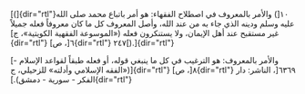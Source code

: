 [(]{dir="rtl"}١٠[) والأمر بالمعروف في اصطلاح الفقهاء: هو أمر باتباع محمد
صلى الله عليه وسلم ودينه الذي جاء به من عند الله، وأصل المعروف كل ما كان
معروفاً فعله جميلاً غير مستقبح عند أهل الإيمان، ولا يستنكرون فعله
(«الموسوعة الفقهية الكويتية»، ج]{dir="rtl"} ٦[، ص]{dir="rtl"}
٢٤٧[).]{dir="rtl"}

[- والأمر بالمعروف: هو الترغيب في كل ما ينبغي قوله، أو فعله طبقاً لقواعد
الإسلام («الفقه الإسلامي وأدلته» للزحيلي، ج]{dir="rtl"} ٨[،
ص]{dir="rtl"} ٦٣٦٩[، الناشر: دار الفكر - سورية - دمشق).]{dir="rtl"}
